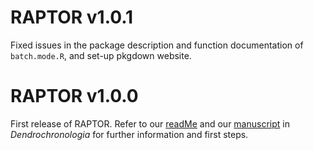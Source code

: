 # RAPTOR v1.0.1

Fixed issues in the package description and function
documentation of `batch.mode.R`, and set-up pkgdown website. 


# RAPTOR v1.0.0

First release of RAPTOR. Refer to our [readMe](https://github.com/the-Hull/raptor) and our [manuscript](https://doi.org/10.1016/j.dendro.2017.10.003) in *Dendrochronologia* for further information and first steps.

